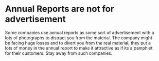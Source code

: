 # Annual Reports are not for advertisement

Some companies use annual reports as some sort of advertisement with a lots of photographs to distract you from the material. The company might be facing huge losses and to divert you from the real material, they put a lots of money in the annual report to make it attractive as if its a pamphlet for their customers. Stay away from such companies.
